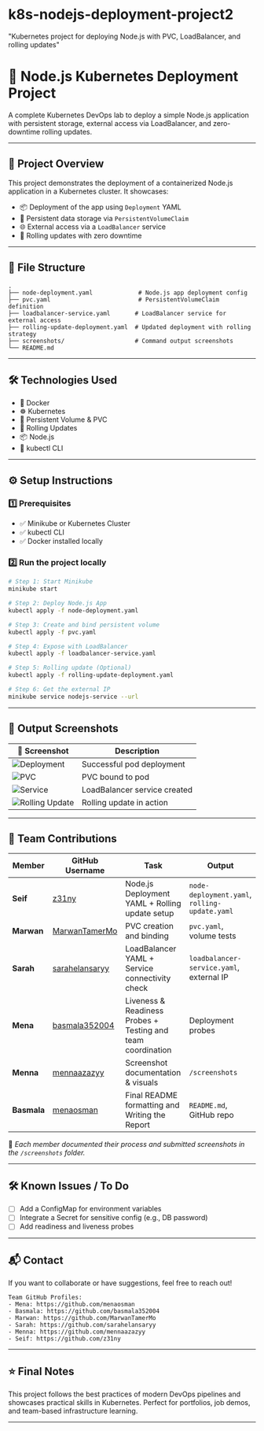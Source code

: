# k8s-nodejs-deployment-project2
"Kubernetes project for deploying Node.js with PVC, LoadBalancer, and rolling updates"
# 🚀 Node.js Kubernetes Deployment Project

A complete Kubernetes DevOps lab to deploy a simple Node.js application with persistent storage, external access via LoadBalancer, and zero-downtime rolling updates.

---

## 🌟 Project Overview

This project demonstrates the deployment of a containerized Node.js application in a Kubernetes cluster. It showcases:
- 📦 Deployment of the app using `Deployment` YAML
- 💾 Persistent data storage via `PersistentVolumeClaim`
- 🌐 External access via a `LoadBalancer` service
- 🔁 Rolling updates with zero downtime

---

## 📂 File Structure

```
.
├── node-deployment.yaml             # Node.js app deployment config
├── pvc.yaml                         # PersistentVolumeClaim definition
├── loadbalancer-service.yaml       # LoadBalancer service for external access
├── rolling-update-deployment.yaml  # Updated deployment with rolling strategy
├── screenshots/                    # Command output screenshots
└── README.md
```

---

## 🛠️ Technologies Used

- 🐳 Docker
- ☸️ Kubernetes
- 📁 Persistent Volume & PVC
- 🔁 Rolling Updates
- 📦 Node.js
- 🔧 kubectl CLI

---

## ⚙️ Setup Instructions

### 1️⃣ Prerequisites
- ✅ Minikube or Kubernetes Cluster
- ✅ kubectl CLI
- ✅ Docker installed locally

### 2️⃣ Run the project locally

```bash
# Step 1: Start Minikube
minikube start

# Step 2: Deploy Node.js App
kubectl apply -f node-deployment.yaml

# Step 3: Create and bind persistent volume
kubectl apply -f pvc.yaml

# Step 4: Expose with LoadBalancer
kubectl apply -f loadbalancer-service.yaml

# Step 5: Rolling update (Optional)
kubectl apply -f rolling-update-deployment.yaml

# Step 6: Get the external IP
minikube service nodejs-service --url
```

---

## 🧪 Output Screenshots

| 📸 Screenshot | Description |
|--------------|-------------|
| ![Deployment](screenshots/deployment.png) | Successful pod deployment |
| ![PVC](screenshots/pvc.png) | PVC bound to pod |
| ![Service](screenshots/service.png) | LoadBalancer service created |
| ![Rolling Update](screenshots/rolling-update.png) | Rolling update in action |

---

## 👥 Team Contributions

| Member         | GitHub Username     | Task                                              | Output |
|----------------|---------------------|---------------------------------------------------|--------|
| **Seif**       | [z31ny](https://github.com/z31ny)                   | Node.js Deployment YAML + Rolling update setup    | `node-deployment.yaml`, `rolling-update.yaml` |
| **Marwan**     | [MarwanTamerMo](https://github.com/MarwanTamerMo)   | PVC creation and binding                          | `pvc.yaml`, volume tests |
| **Sarah**      | [sarahelansaryy](https://github.com/sarahelansaryy) | LoadBalancer YAML + Service connectivity check    | `loadbalancer-service.yaml`, external IP |
| **Mena**    | [basmala352004](https://github.com/basmala352004)   | Liveness & Readiness Probes + Testing and team coordination   | Deployment probes |
| **Menna**      | [mennaazazyy](https://github.com/mennaazazyy)       | Screenshot documentation & visuals                | `/screenshots` |
| **Basmala**       | [menaosman](https://github.com/menaosman)           | Final README formatting and Writing the Report   | `README.md`, GitHub repo |

📝 _Each member documented their process and submitted screenshots in the `/screenshots` folder._

---

## 🛠️ Known Issues / To Do

- [ ] Add a ConfigMap for environment variables
- [ ] Integrate a Secret for sensitive config (e.g., DB password)
- [ ] Add readiness and liveness probes

---
## 📬 Contact

If you want to collaborate or have suggestions, feel free to reach out!

```
Team GitHub Profiles:
- Mena: https://github.com/menaosman
- Basmala: https://github.com/basmala352004
- Marwan: https://github.com/MarwanTamerMo
- Sarah: https://github.com/sarahelansaryy
- Menna: https://github.com/mennaazazyy
- Seif: https://github.com/z31ny
```

---

## ⭐ Final Notes

This project follows the best practices of modern DevOps pipelines and showcases practical skills in Kubernetes. Perfect for portfolios, job demos, and team-based infrastructure learning.

---
